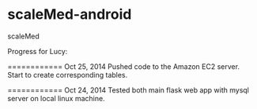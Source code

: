 scaleMed-android
================

scaleMed

Progress for Lucy:

============
Oct 25, 2014
Pushed code to the Amazon EC2 server. Start to create corresponding tables.

============
Oct 24, 2014
Tested both main flask web app with mysql server on local linux machine.
